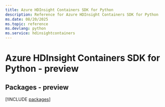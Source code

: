 ```yaml
---
title: Azure HDInsight Containers SDK for Python
description: Reference for Azure HDInsight Containers SDK for Python
ms.date: 08/20/2025
ms.topic: reference
ms.devlang: python
ms.service: hdinsightcontainers
---
```

# Azure HDInsight Containers SDK for Python - preview
## Packages - preview
[!INCLUDE [packages](hdinsight-containers-index.md)]